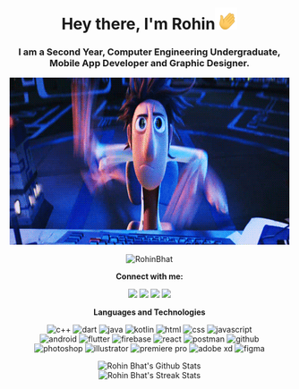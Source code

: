 <h1 align = "center">Hey there, I'm Rohin<img src = "hi.gif" width = "40"></h1>
<h3 align = "center">I am a Second Year, Computer Engineering Undergraduate, Mobile App Developer and Graphic Designer.</h3>

<p align = "center">
	<img src = "typing.gif" width = "500">
</p>
<p align = "center">
	<img src = "https://komarev.com/ghpvc/?username=RohinBhat&color=blue&style=flat" alt="RohinBhat"></a>
</p>

<p align = "center">
	<strong>Connect with me:</strong>
</p>
<p align = "center">
	<a href = "https://www.linkedin.com/in/rohin-bhat-a2a9a5192/" target = "_blank"><img src = "https://img.shields.io/badge/-LinkedIn-0077B5?style=for-the-badge&logo=linkedin&logoColor=white"></a>
	<a href = "https://www.instagram.com/baronhere/" target = "_blank"><img src = "https://img.shields.io/badge/Instagram-E4405F?style=for-the-badge&logo=instagram&logoColor=white"></a>
	<a href = "https://dribbble.com/bhatrohin" target = "_blank"><img src = "https://img.shields.io/badge/Dribbble-EA4C89?style=for-the-badge&logo=dribbble&logoColor=white"></a>
  <a href = "mailto:bhatrohin003@gmail.com/" target = "_blank"><img src = "https://img.shields.io/badge/-Gmail-D14836?style=for-the-badge&logo=gmail&logoColor=white"></a>
</p>

<p align = "center">
	<strong>Languages and Technologies</strong>
</p>
<p align = "center">
	<img src = "https://img.shields.io/badge/C%2B%2B-00599C?style=for-the-badge&logo=c%2B%2B&logoColor=white" alt = "c++" />
	<img src = "https://img.shields.io/badge/Dart-3FC5FF?&style=for-the-badge&logo=dart&logoColor=00579d" alt = "dart" />
	<img src = "https://img.shields.io/badge/Java-ED2025?style=for-the-badge&logo=java&logoColor=white" alt = "java" />
	<img src = "https://img.shields.io/badge/Kotlin-F4750E?&style=for-the-badge&logo=kotlin&logoColor=white" alt = "kotlin" />
	<img src = "https://img.shields.io/badge/HTML-E34F26?style=for-the-badge&logo=html5&logoColor=white" alt = "html" />
	<img src = "https://img.shields.io/badge/CSS-1572B6?style=for-the-badge&logo=css3&logoColor=white" alt = "css" />
	<img src = "https://img.shields.io/badge/JavaScript-323330?style=for-the-badge&logo=javascript&logoColor=F7DF1E" alt = "javascript" />
	<br/>
	<img src = "https://img.shields.io/badge/Android-323330?style=for-the-badge&logo=android&logoColor=3DDC84" alt = "android" />
	<img src = "https://img.shields.io/badge/Flutter-02569B?style=for-the-badge&logo=flutter&logoColor=white" alt = "flutter" />
	<img src = "https://img.shields.io/badge/Firebase-323330?style=for-the-badge&logo=firebase&logoColor=ffca28" alt = "firebase" />
	<img src = "https://img.shields.io/badge/React-20232A?style=for-the-badge&logo=react&logoColor=61DAFB" alt = "react" />
	<img src = "https://img.shields.io/badge/Postman-FF6C37?style=for-the-badge&logo=Postman&logoColor=white" alt = "postman" />
	<img src = "https://img.shields.io/badge/GitHub-100000?style=for-the-badge&logo=github&logoColor=white" alt = "github" />
	<br/>
	<img src = "https://img.shields.io/badge/Photoshop-31A8FF?style=for-the-badge&logo=Adobe%20Photoshop&logoColor=black" alt = "photoshop" />
	<img src = "https://img.shields.io/badge/Illustrator-FF9A00?style=for-the-badge&logo=adobe%20illustrator&logoColor=black" alt = "illustrator" />
	<img src = "https://img.shields.io/badge/Premiere%20Pro-9999FF?style=for-the-badge&logo=Adobe%20Premiere%20Pro&logoColor=black" alt = "premiere pro" />
	<img src = "https://img.shields.io/badge/Adobe%20XD-FF61F6?style=for-the-badge&logo=Adobe%20XD&logoColor=black" alt = "adobe xd" />
	<img src = "https://img.shields.io/badge/Figma-F24E1E?style=for-the-badge&logo=figma&logoColor=white" alt = "figma" />
</p>

<p align = "center">
	<img src = "https://github-readme-stats.vercel.app/api?username=RohinBhat&theme=tokyonight&show_icons=true&count_private=true&include_all_commits=false" alt = "Rohin Bhat's Github Stats">
	<br/>
	<img src = "https://github-readme-streak-stats.herokuapp.com/?user=RohinBhat&theme=tokyonight" alt = "Rohin Bhat's Streak Stats">
</p>
